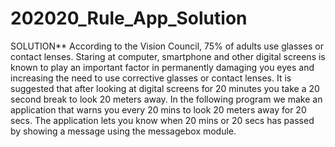 # 202020_Rule_App_Solution
SOLUTION** According to the Vision Council, 75% of adults use glasses  or contact lenses. Staring at computer, smartphone and other digital screens  is known to play an important factor in permanently damaging you eyes and  increasing the need to use corrective glasses or contact lenses. It is  suggested that after looking at digital screens for 20 minutes you take a 20  second break to look 20 meters away.  In the following program we make an application that warns you every 20 mins to look 20 meters away for 20 secs. The application lets you know when 20 mins or 20 secs has passed by showing a message using the messagebox module. 
